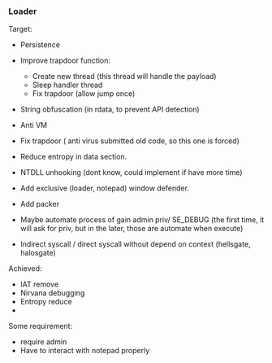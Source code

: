 ### Loader
Target:
-   Persistence
-   Improve trapdoor function:
    -   Create new thread (this thread will handle the payload)
    -   Sleep handler thread
    -   Fix trapdoor (allow jump once)
-   String obfuscation (in rdata, to prevent API detection)
-   Anti VM
-   Fix trapdoor ( anti virus submitted old code, so this one is forced)
-   Reduce entropy in data section.
-   NTDLL unhooking (dont know, could implement if have more time)

-   Add exclusive (loader, notepad) window defender.
-   Add packer
-   Maybe automate process of gain admin priv/ SE_DEBUG (the first time, it will ask for priv, but in the later, those are automate when execute)
-   Indirect syscall / direct syscall without depend on context (hellsgate, halosgate)

Achieved:
-   IAT remove
-   Nirvana debugging
-   Entropy reduce
-   

Some requirement:
-   require admin
-   Have to interact with notepad properly